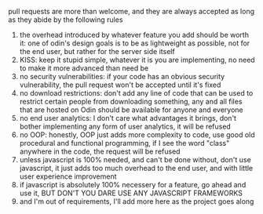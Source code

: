 pull requests are more than welcome, and they are always accepted as long as they abide by the following rules

1. the overhead introduced by whatever feature you add should be worth it: one of odin's design goals is to be as lightweight as possible, not for the end user, but rather for the server side itself
2. KISS: keep it stupid simple, whatever it is you are implementing, no need to make it more advanced than need be
3. no security vulnerabilities: if your code has an obvious security vulnerability, the pull request won't be accepted until it's fixed
4. no download restrictions: don't add any line of code that can be used to restrict certain people from downloading something, any and all files that are hosted on Odin should be available for anyone and everyone
5. no end user analytics: I don't care what advantages it brings, don't bother implementing any form of user analytics, it will be refused
6. no OOP: honestly, OOP just adds more complexity to code, use good old procedural and functional programming, if I see the word "class" anywhere in the code, the request will be refused
7. unless javascript is 100% needed, and can't be done without, don't use javascript, it just adds too much overhead to the end user, and with little user experience improvement
8. if javascript is absolutely 100% necessery for a feature, go ahead and use it, BUT DON'T YOU DARE USE ANY JAVASCRIPT FRAMEWORKS
9. and I'm out of requirements, I'll add more here as the project goes along
